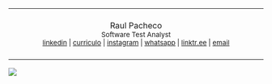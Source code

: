<table>
  <tr align="center">
    <td>
      <img width="882" height="1"><br>
      <br>
      Raul Pacheco<br>
      <sub>
        Software Test Analyst 
        <br> 
        <a href="https://www.linkedin.com/in/raulpacheco2k">linkedin</a> |
        <a href="https://docs.google.com/document/d/1LeEc2A_cs7F4nnCN7BBrwgJ6C6_VJ2m8/edit">curriculo</a> |
        <a href="https://www.instagram.com/raulpacheco2k">instagram</a> |
        <a href="https://api.whatsapp.com/send?phone=5548998210638">whatsapp</a> |
        <a href="https://linktr.ee/raulpacheco2k">linktr.ee</a> |
        <a href="mailto:eu@raulpacheco.com.br">email</a>
      </sub>
      <br>
      <br>
      <img width="882" height="1">
    </td>
  </tr>
</table>

![ ](https://github-profile-summary-cards.vercel.app/api/cards/profile-details?username=raulpacheco2k&theme=monokai)
